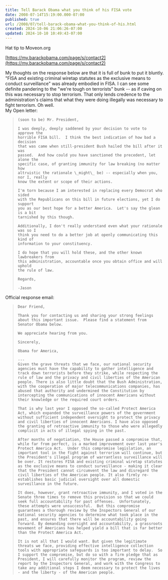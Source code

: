 ```yaml
---
title: Tell Barack Obama what you think of his FISA vote
date: 2008-07-14T15:19:00.000-07:00
published: true
url: /2008/07/tell-barack-obama-what-you-think-of-his.html
created: 2024-10-06 21:06:26-07:00
updated: 2024-10-10 10:49:43-07:00
---
```


Hat tip to Moveon.org  
  
[https://my.barackobama.com/page/s/contact2](https://my.barackobama.com/page/s/contact2)  
  
My thoughts on the response below are that it is full of bunk to put it bluntly. "FISA and existing criminal wiretap statutes as the exclusive means to conduct surveillance" was already embodied in FISA. I can see some definite pandering to the "we're tough on terrorists" bunk -- as if caving on this was necessary to stop terrorism. That only lends credence to the administration's claims that what they were doing illegally was necessary to fight terrorism. Oh well.  
My Open letter:  

> ```
> (soon to be) Mr. President,
> 
> I was deeply, deeply saddened by your decision to vote to approve the
> horrible FISA bill.  I think the best indication of how bad a decision
> that was came when still-president Bush hailed the bill after it was
> passed.  And how could you have sanctioned the precedent, let alone the
> specific case, of granting immunity for law breaking (no matter how
> altruistic the rationale \_might\_ be) -- especially when you, nor I, really
> know the extent or scope of their actions.
> 
> I'm torn because I am interested in replacing every Democrat who sided
> with the Republicans on this bill in future elections, yet I do support
> you as our best hope for a better America.  Let's say the glean is a bit
> tarnished by this though.
> 
> Additionally, I don't really understand even what your rationale was so I
> think you need to do a better job at openly communicating this kind of
> information to your constituency.
> 
> I do hope that you will hold these, and the other known lawbreakers from
> this administration, accountable once you obtain office and will uphold
> the rule of law.
> 
> Regards,
> 
> -Jason
> ```

Official response email:  

> ```
> Dear Friend,
> 
> Thank you for contacting us and sharing your strong feelings about this important issue.  Please find a statement from Senator Obama below.
> 
> We appreciate hearing from you.
> 
> Sincerely,
> 
> Obama for America,
> 
> ---
> Given the grave threats that we face, our national security agencies must have the capability to gather intelligence and track down terrorists before they strike, while respecting the rule of law and the privacy and civil liberties of the American people. There is also little doubt that the Bush Administration, with the cooperation of major telecommunications companies, has abused that authority and undermined the Constitution by intercepting the communications of innocent Americans without their knowledge or the required court orders.
> 
> That is why last year I opposed the so-called Protect America Act, which expanded the surveillance powers of the government without sufficient independent oversight to protect the privacy and civil liberties of innocent Americans. I have also opposed the granting of retroactive immunity to those who were allegedly complicit in acts of illegal spying in the past.
> 
> After months of negotiation, the House passed a compromise that, while far from perfect, is a marked improvement over last year's Protect America Act.  Under this compromise legislation, an important tool in the fight against terrorism will continue, but the President's illegal program of warrantless surveillance will be over. It restores FISA and existing criminal wiretap statutes as the exclusive means to conduct surveillance - making it clear that the President cannot circumvent the law and disregard the civil liberties of the American people. It also firmly re-establishes basic judicial oversight over all domestic surveillance in the future.  
> 
> It does, however, grant retroactive immunity, and I voted in the Senate three times to remove this provision so that we could seek full accountability for past offenses.  Unfortunately, these attempts were unsuccessful.  But this compromise guarantees a thorough review by the Inspectors General of our national security agencies to determine what took place in the past, and ensures that there will be accountability going forward. By demanding oversight and accountability, a grassroots movement of Americans has helped yield a bill that is far better than the Protect America Act. 
> 
> It is not all that I would want. But given the legitimate threats we face, providing effective intelligence collection tools with appropriate safeguards is too important to delay.  So I support the compromise, but do so with a firm pledge that as President, I will carefully monitor the program, review the report by the Inspectors General, and work with the Congress to take any additional steps I deem necessary to protect the lives - and the liberty - of the American people. 
> ```